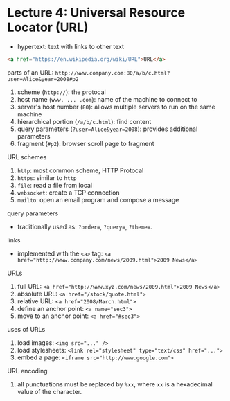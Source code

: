 # Lecture 4: Universal Resource Locator (URL)

* hypertext: text with links to other text

```html
<a href="https://en.wikipedia.org/wiki/URL">URL</a>
```

parts of an URL: `http://www.company.com:80/a/b/c.html?user=Alice&year=2008#p2`

1. scheme (`http://`): the protocal
2. host name (`www. ... .com`): name of the machine to connect to
3. server's host number (`80`): allows multiple servers to run on the same machine
4. hierarchical portion (`/a/b/c.html`): find content
5. query parameters (`?user=Alice&year=2008`): provides additional parameters
6. fragment (`#p2`): browser scroll page to fragment


URL schemes

1. `http`: most common scheme, HTTP Protocal
2. `https`: similar to `http`
3. `file`: read a file from local
4. `websocket`: create a TCP connection
5. `mailto`: open an email program and compose a message

query parameters

* traditionally used as: `?order=`, `?query=`, `?theme=`.

links

* implemented with the `<a>` tag: `<a href="http://www.company.com/news/2009.html">2009 News</a>`

URLs

1. full URL: `<a href="http://www.xyz.com/news/2009.html">2009 News</a>`
2. absolute URL: `<a href="/stock/quote.html">`
3. relative URL: `<a href="2008/March.html">`
4. define an anchor point: `<a name="sec3">`
5. move to an anchor point: `<a href="#sec3">`

uses of URLs

1. load images: `<img src="..." />`
2. load stylesheets: `<link rel="stylesheet" type="text/css" href="...">`
3. embed a page: `<iframe src="http://www.google.com">`

URL encoding

1. all punctuations must be replaced by `%xx`, where `xx` is a hexadecimal value of the character.

